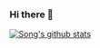 ### Hi there 👋

<!--
**sgao-becls/sgao-becls** is a ✨ _special_ ✨ repository because its `README.md` (this file) appears on your GitHub profile.

Here are some ideas to get you started:

- 🔭 I’m currently working on ...
- 🌱 I’m currently learning ...
- 👯 I’m looking to collaborate on ...
- 🤔 I’m looking for help with ...
- 💬 Ask me about ...
- 📫 How to reach me: ...
- 😄 Pronouns: ...
- ⚡ Fun fact: ...
-->

[![Song's github stats](https://github-readme-stats.vercel.app/api?username=sgao_becls)](https://github.com/anuraghazra/github-readme-stats)
